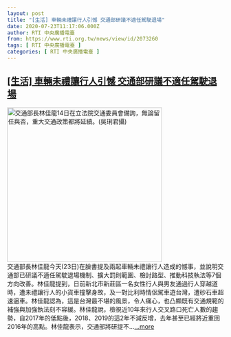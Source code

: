 ```yaml
---
layout: post
title: "[生活] 車輛未禮讓行人引憾 交通部研議不適任駕駛退場"
date: 2020-07-23T11:17:06.000Z
author: RTI 中央廣播電臺
from: https://www.rti.org.tw/news/view/id/2073260
tags: [ RTI 中央廣播電臺 ]
categories: [ RTI 中央廣播電臺 ]
---
```

<!--1595503026000-->
[[生活] 車輛未禮讓行人引憾 交通部研議不適任駕駛退場](https://www.rti.org.tw/news/view/id/2073260)
------

<div>
<img src="https://static.rti.org.tw/assets/thumbnails/2020/05/14/460373a444bacbe8fad9294d859cdfd9.JPG" width="360" alt="交通部長林佳龍14日在立法院交通委員會備詢，無論留任與否，重大交通政策都將延續。(吳琍君攝)" title="交通部長林佳龍14日在立法院交通委員會備詢，無論留任與否，重大交通政策都將延續。(吳琍君攝)"><br>交通部長林佳龍今天(23日)在臉書提及兩起車輛未禮讓行人造成的憾事，並說明交通部已研議不適任駕駛退場機制、擴大罰則範圍、檢討路型、推動科技執法等7個方向改善。林佳龍提到，日前新北市新莊區一名女性行人與男友通過行人穿越道時，遭未禮讓行人的小貨車撞擊身故，及一對比利時情侶駕車遊台灣，遭砂石車超速逼車。林佳龍認為，這是台灣最不堪的風景，令人痛心，也凸顯既有交通規範的補強與加強執法刻不容緩。林佳龍說，檢視近10年來行人交叉路口死亡人數的趨勢，自2017年的低點後，2018、2019的這2年不減反增，去年甚至已經將近重回2016年的高點。林佳龍表示，交通部將研提不...<a target="_blank" href="https://www.rti.org.tw/news/view/id/2073260">...more</a>
</div>
